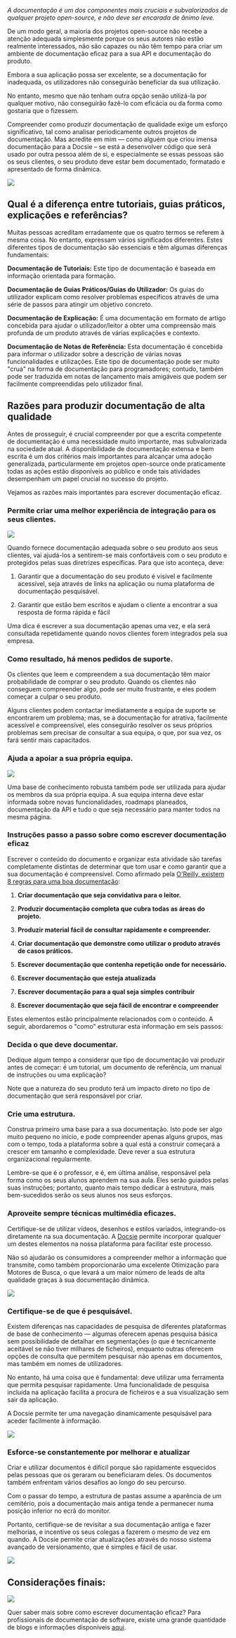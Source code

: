 *A documentação é um dos componentes mais cruciais e subvalorizados de qualquer projeto open-source, e não deve ser encarada de ânimo leve.*

De um modo geral, a maioria dos projetos open-source não recebe a atenção adequada simplesmente porque os seus autores não estão realmente interessados, não são capazes ou não têm tempo para criar um ambiente de documentação eficaz para a sua API e documentação do produto.

Embora a sua aplicação possa ser excelente, se a documentação for inadequada, os utilizadores não conseguirão beneficiar da sua utilização.

No entanto, mesmo que não tenham outra opção senão utilizá-la por qualquer motivo, não conseguirão fazê-lo com eficácia ou da forma como gostaria que o fizessem.

Compreender como produzir documentação de qualidade exige um esforço significativo, tal como analisar periodicamente outros projetos de documentação. Mas acredite em mim — como alguém que criou imensa documentação para a Docsie – se está a desenvolver código que será usado por outra pessoa além de si, e especialmente se essas pessoas são os seus clientes, o seu produto deve estar bem documentado, formatado e apresentado de forma dinâmica.

![](https://cdn.docsie.io/workspace_8D5W1pxgb7Jq3oZO7/doc_IDYTWOaZCuq9mWwra/file_1Og3QffsTgFL8pV68/0aa542c6-d2ff-4d6e-42aa-932d7f3665eeschool_supplies_ga298c5a8e_1280_min_(1).jpg)

## Qual é a diferença entre tutoriais, guias práticos, explicações e referências?

Muitas pessoas acreditam erradamente que os quatro termos se referem à mesma coisa. No entanto, expressam vários significados diferentes. Estes diferentes tipos de documentação são essenciais e têm algumas diferenças fundamentais:

**Documentação de Tutoriais:** Este tipo de documentação é baseada em informação orientada para formação.

**Documentação de Guias Práticos/Guias do Utilizador:** Os guias do utilizador explicam como resolver problemas específicos através de uma série de passos para atingir um objetivo concreto.

**Documentação de Explicação:** É uma documentação em formato de artigo concebida para ajudar o utilizador/leitor a obter uma compreensão mais profunda de um produto através de várias explicações e contexto.

**Documentação de Notas de Referência:** Esta documentação é concebida para informar o utilizador sobre a descrição de várias novas funcionalidades e utilizações. Este tipo de documentação pode ser muito "crua" na forma de documentação para programadores; contudo, também pode ser traduzida em notas de lançamento mais amigáveis que podem ser facilmente compreendidas pelo utilizador final.

## Razões para produzir documentação de alta qualidade

Antes de prosseguir, é crucial compreender por que a escrita competente de documentação é uma necessidade muito importante, mas subvalorizada na sociedade atual. A disponibilidade de documentação extensa e bem escrita é um dos critérios mais importantes para alcançar uma adoção generalizada, particularmente em projetos open-source onde praticamente todas as ações estão disponíveis ao público e onde tais atividades desempenham um papel crucial no sucesso do projeto.

Vejamos as razões mais importantes para escrever documentação eficaz.

### Permite criar uma melhor experiência de integração para os seus clientes.

![](https://cdn.docsie.io/workspace_8D5W1pxgb7Jq3oZO7/doc_IDYTWOaZCuq9mWwra/file_kSeCio30GIM0RDS3J/2259983f-291d-fe8e-3cdd-6db630023e96ecommerce_g99f922364_1920_min_(1).jpg)

Quando fornece documentação adequada sobre o seu produto aos seus clientes, vai ajudá-los a sentirem-se mais confortáveis com o seu produto e protegidos pelas suas diretrizes específicas. Para que isto aconteça, deve:

1. Garantir que a documentação do seu produto é visível e facilmente acessível, seja através de links na aplicação ou numa plataforma de documentação pesquisável.

2. Garantir que estão bem escritos e ajudam o cliente a encontrar a sua resposta de forma rápida e fácil

Uma dica é escrever a sua documentação apenas uma vez, e ela será consultada repetidamente quando novos clientes forem integrados pela sua empresa.

### Como resultado, há menos pedidos de suporte.

Os clientes que leem e compreendem a sua documentação têm maior probabilidade de comprar o seu produto. Quando os clientes não conseguem compreender algo, pode ser muito frustrante, e eles podem começar a culpar o seu produto.

Alguns clientes podem contactar imediatamente a equipa de suporte se encontrarem um problema; mas, se a documentação for atrativa, facilmente acessível e compreensível, eles conseguirão resolver os seus próprios problemas sem precisar de consultar a sua equipa, o que, por sua vez, os fará sentir mais capacitados.

### Ajuda a apoiar a sua própria equipa.

![](https://cdn.docsie.io/workspace_8D5W1pxgb7Jq3oZO7/doc_IDYTWOaZCuq9mWwra/file_oqXlcrJlQmjhGonqx/9f439b91-9f8f-343e-67c2-0291ec0da5f8teamwork_g8ce998b1c_1920_min_(1).jpg)

Uma base de conhecimento robusta também pode ser utilizada para ajudar os membros da sua própria equipa. A sua equipa interna deve estar informada sobre novas funcionalidades, roadmaps planeados, documentação da API e tudo o que seja necessário para manter todos na mesma página.

### Instruções passo a passo sobre como escrever documentação eficaz

Escrever o conteúdo do documento e organizar esta atividade são tarefas completamente distintas de determinar que tom usar e como garantir que a sua documentação é compreensível. Como afirmado pela [O'Reilly, existem 8 regras para uma boa documentação](https://www.oreilly.com/content/the-eight-rules-of-good-documentation/): 

1. **Criar documentação que seja convidativa para o leitor.**

2. **Produzir documentação completa que cubra todas as áreas do projeto.**

3. **Produzir material fácil de consultar rapidamente e compreender.**

4. **Criar documentação que demonstre como utilizar o produto através de casos práticos.**

5. **Escrever documentação que contenha repetição onde for necessário.**

6. **Escrever documentação que esteja atualizada**

7. **Escrever documentação para a qual seja simples contribuir**

8. **Escrever documentação que seja fácil de encontrar e compreender**

Estes elementos estão principalmente relacionados com o conteúdo. A seguir, abordaremos o "como" estruturar esta informação em seis passos:

### Decida o que deve documentar.

Dedique algum tempo a considerar que tipo de documentação vai produzir antes de começar: é um tutorial, um documento de referência, um manual de instruções ou uma explicação?

Note que a natureza do seu produto terá um impacto direto no tipo de documentação que será responsável por criar.

### Crie uma estrutura.

Construa primeiro uma base para a sua documentação. Isto pode ser algo muito pequeno no início, e pode compreender apenas alguns grupos, mas com o tempo, toda a plataforma sobre a qual está a construir começará a crescer em tamanho e complexidade. Deve rever a sua estrutura organizacional regularmente.

Lembre-se que é o professor, e é, em última análise, responsável pela forma como os seus alunos aprendem na sua aula. Eles serão guiados pelas suas instruções; portanto, quanto mais tempo dedicar à estrutura, mais bem-sucedidos serão os seus alunos nos seus esforços.

### Aproveite sempre técnicas multimédia eficazes.

Certifique-se de utilizar vídeos, desenhos e estilos variados, integrando-os diretamente na sua documentação. A [Docsie](https://www.docsie.io/) permite incorporar qualquer um destes elementos na nossa plataforma para facilitar este processo.

Não só ajudarão os consumidores a compreender melhor a informação que transmite, como também proporcionarão uma excelente Otimização para Motores de Busca, o que levará a um maior número de leads de alta qualidade graças à sua documentação dinâmica.

![](https://cdn.docsie.io/workspace_8D5W1pxgb7Jq3oZO7/doc_IDYTWOaZCuq9mWwra/file_Tp5KRnREeB4BWVdBn/679dc5ee-07ce-4579-b1e1-39f8afa64dceSnag_73f0470f.png)

### Certifique-se de que é pesquisável.

Existem diferenças nas capacidades de pesquisa de diferentes plataformas de base de conhecimento — algumas oferecem apenas pesquisa básica sem possibilidade de detalhar em segmentações (o que é tecnicamente aceitável se não tiver milhares de ficheiros), enquanto outras oferecem opções de consulta que permitem pesquisar não apenas em documentos, mas também em nomes de utilizadores.

No entanto, há uma coisa que é fundamental: deve utilizar uma ferramenta que permita pesquisar rapidamente. Uma funcionalidade de pesquisa incluída na aplicação facilita a procura de ficheiros e a sua visualização sem sair da aplicação.

A Docsie permite ter uma navegação dinamicamente pesquisável para aceder facilmente à informação.

![](https://cdn.docsie.io/workspace_8D5W1pxgb7Jq3oZO7/doc_IDYTWOaZCuq9mWwra/file_L7xg4HA5BNd0rtjwk/58557bb6-ba77-792a-20e8-9f14fd2b2d16Snag_73f6a2a0.png)

### Esforce-se constantemente por melhorar e atualizar

Criar e utilizar documentos é difícil porque são rapidamente esquecidos pelas pessoas que os geraram ou beneficiaram deles. Os documentos também enfrentam vários desafios ao longo do seu percurso.

Com o passar do tempo, a estrutura de pastas assume a aparência de um cemitério, pois a documentação mais antiga tende a permanecer numa posição inferior no ecrã do monitor.

Portanto, certifique-se de revisitar a sua documentação antiga e fazer melhorias, e incentive os seus colegas a fazerem o mesmo de vez em quando. A Docsie permite criar atualizações através do nosso sistema avançado de versionamento, que é simples e fácil de usar.

![](https://cdn.docsie.io/workspace_8D5W1pxgb7Jq3oZO7/doc_IDYTWOaZCuq9mWwra/file_ICAmxGtiRnaADNias/228e6de7-cf2c-4104-ac68-5b9d5909d572Snag_73f34a8b.png)

## Considerações finais:

![](https://cdn.docsie.io/workspace_8D5W1pxgb7Jq3oZO7/doc_IDYTWOaZCuq9mWwra/file_FcM2MxTAr0FVwDFKD/3688a2ad-947a-c45a-e49d-7ec08160b1a7tingey_injury_law_firm_9SKhDFnw4c4_unsplash_min_(1).jpg)

Quer saber mais sobre como escrever documentação eficaz? Para profissionais de documentação de software, existe uma grande quantidade de blogs e informações disponíveis [aqui](https://www.docsie.io/blog/).